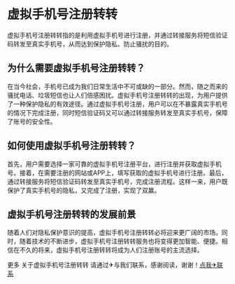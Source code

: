 # 虚拟手机号注册转转

虚拟手机号注册转转指的是利用虚拟手机号进行注册，并通过转接服务将短信验证码转发至真实手机号，从而达到保护隐私、防止骚扰的目的。

## 为什么需要虚拟手机号注册转转？

在当今社会，手机号已成为我们日常生活中不可或缺的一部分。然而，随之而来的骚扰电话、垃圾短信也让人们倍感困扰。虚拟手机号注册转转的出现，为用户提供了一种保护隐私的有效途径。通过虚拟手机号注册，用户可以在不暴露真实手机号的情况下完成注册，同时短信验证码又可以通过转接服务转发至真实手机号，保障了账号的安全性。

## 如何使用虚拟手机号注册转转？

首先，用户需要选择一家可靠的虚拟手机号注册平台，进行注册并获取虚拟手机号。接着，在需要注册的网站或APP上，填写获取的虚拟手机号进行注册。最后，通过转接服务将短信验证码转发至真实手机号，完成注册流程。这样一来，用户既保护了真实手机号的隐私，又完成了注册，实现了双赢。

## 虚拟手机号注册转转的发展前景

随着人们对隐私保护意识的提高，虚拟手机号注册转转必将迎来更广阔的市场。同时，随着技术的不断进步，虚拟手机号注册转转服务也将变得更加智能、便捷。相信在不久的将来，虚拟手机号注册转转将成为人们注册账号的主流选择。

更多 关于虚拟手机号注册转转 请通过✈与我们联系，感谢阅读，谢谢！[点我✈联系](https://lm.k02.cc)
